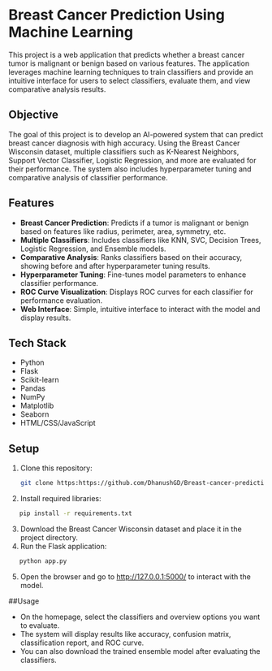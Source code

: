 # Breast Cancer Prediction Using Machine Learning

This project is a web application that predicts whether a breast cancer tumor is malignant or benign based on various features. The application leverages machine learning techniques to train classifiers and provide an intuitive interface for users to select classifiers, evaluate them, and view comparative analysis results.

## Objective

The goal of this project is to develop an AI-powered system that can predict breast cancer diagnosis with high accuracy. Using the Breast Cancer Wisconsin dataset, multiple classifiers such as K-Nearest Neighbors, Support Vector Classifier, Logistic Regression, and more are evaluated for their performance. The system also includes hyperparameter tuning and comparative analysis of classifier performance.

## Features

- **Breast Cancer Prediction**: Predicts if a tumor is malignant or benign based on features like radius, perimeter, area, symmetry, etc.
- **Multiple Classifiers**: Includes classifiers like KNN, SVC, Decision Trees, Logistic Regression, and Ensemble models.
- **Comparative Analysis**: Ranks classifiers based on their accuracy, showing before and after hyperparameter tuning results.
- **Hyperparameter Tuning**: Fine-tunes model parameters to enhance classifier performance.
- **ROC Curve Visualization**: Displays ROC curves for each classifier for performance evaluation.
- **Web Interface**: Simple, intuitive interface to interact with the model and display results.

## Tech Stack

- Python
- Flask
- Scikit-learn
- Pandas
- NumPy
- Matplotlib
- Seaborn
- HTML/CSS/JavaScript

## Setup

1. Clone this repository:
   ```bash
   git clone https:https://github.com/DhanushGD/Breast-cancer-prediction.git
   ```
2. Install required libraries:
```bash
   pip install -r requirements.txt
```

3. Download the Breast Cancer Wisconsin dataset and place it in the project directory.
4. Run the Flask application:
```bash
   python app.py
```
5. Open the browser and go to http://127.0.0.1:5000/ to interact with the model.

##Usage
- On the homepage, select the classifiers and overview options you want to evaluate.
- The system will display results like accuracy, confusion matrix, classification report, and ROC curve.
- You can also download the trained ensemble model after evaluating the classifiers.
